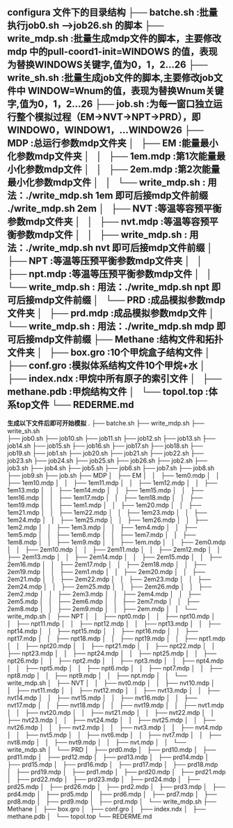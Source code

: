 **configura 文件下的目录结构**
├── batche.sh                   :批量执行job0.sh -->job26.sh 的脚本
├── write_mdp.sh                :批量生成mdp文件的脚本，主要修改mdp 中的pull-coord1-init=WINDOWS 的值，表现为替换WINDOWS关键字,值为0，1，2...26 
├── write_sh.sh                 :批量生成job文件的脚本,主要修改job文件中 WINDOW=Wnum的值，表现为替换Wnum关键字,值为0，1，2...26
├── job.sh                      :为每一窗口独立运行整个模拟过程（EM->NVT->NPT->PRD），即WINDOW0，WINDOW1，...WINDOW26
├── MDP                         :总运行参数mdp文件夹
│   ├── EM                      :能量最小化参数mdp文件夹
│   │   ├── 1em.mdp             :第1次能量最小化参数mdp文件
│   │   ├── 2em.mdp             :第2次能量最小化参数mdp文件
│   │   └── write_mdp.sh        : 用法：./write_mdp.sh  1em     即可后接mdp文件前缀    ./write_mdp.sh  2em
│   ├── NVT                     :等温等容预平衡参数mdp文件夹
│   │   ├── nvt.mdp             :等温等容预平衡参数mdp文件
│   │   ├── write_mdp.sh        : 用法：./write_mdp.sh  nvt     即可后接mdp文件前缀
│   ├── NPT                     :等温等压预平衡参数mdp文件夹
│   │   ├── npt.mdp             :等温等压预平衡参数mdp文件
│   │   └── write_mdp.sh        : 用法：./write_mdp.sh  npt     即可后接mdp文件前缀
│   └── PRD                     :成品模拟参数mdp文件夹
│       ├── prd.mdp             :成品模拟参数mdp文件
│       └── write_mdp.sh        : 用法：./write_mdp.sh  mdp     即可后接mdp文件前缀
├── Methane                     :结构文件和拓扑文件夹
│   ├── box.gro                 :10个甲烷盒子结构文件
│   ├── conf.gro                :模拟体系结构文件10个甲烷+水
│   ├── index.ndx               :甲烷中所有原子的索引文件
│   ├── methane.pdb             :甲烷结构文件
│   └── topol.top               :体系top文件
└── REDERME.md
---------------------------------------------------------
**生成以下文件后即可开始模拟**
.
├── batche.sh
├── write_mdp.sh
├── write_sh.sh  
├── job0.sh
├── job10.sh
├── job11.sh
├── job12.sh
├── job13.sh
├── job14.sh
├── job15.sh
├── job16.sh
├── job17.sh
├── job18.sh
├── job19.sh
├── job1.sh
├── job20.sh
├── job21.sh
├── job22.sh
├── job23.sh
├── job24.sh
├── job25.sh
├── job26.sh
├── job2.sh
├── job3.sh
├── job4.sh
├── job5.sh
├── job6.sh
├── job7.sh
├── job8.sh
├── job9.sh
├── job.sh
├── MDP
│   ├── EM
│   │   ├── 1em0.mdp
│   │   ├── 1em10.mdp
│   │   ├── 1em11.mdp
│   │   ├── 1em12.mdp
│   │   ├── 1em13.mdp
│   │   ├── 1em14.mdp
│   │   ├── 1em15.mdp
│   │   ├── 1em16.mdp
│   │   ├── 1em17.mdp
│   │   ├── 1em18.mdp
│   │   ├── 1em19.mdp
│   │   ├── 1em1.mdp
│   │   ├── 1em20.mdp
│   │   ├── 1em21.mdp
│   │   ├── 1em22.mdp
│   │   ├── 1em23.mdp
│   │   ├── 1em24.mdp
│   │   ├── 1em25.mdp
│   │   ├── 1em26.mdp
│   │   ├── 1em2.mdp
│   │   ├── 1em3.mdp
│   │   ├── 1em4.mdp
│   │   ├── 1em5.mdp
│   │   ├── 1em6.mdp
│   │   ├── 1em7.mdp
│   │   ├── 1em8.mdp
│   │   ├── 1em9.mdp
│   │   ├── 1em.mdp
│   │   ├── 2em0.mdp
│   │   ├── 2em10.mdp
│   │   ├── 2em11.mdp
│   │   ├── 2em12.mdp
│   │   ├── 2em13.mdp
│   │   ├── 2em14.mdp
│   │   ├── 2em15.mdp
│   │   ├── 2em16.mdp
│   │   ├── 2em17.mdp
│   │   ├── 2em18.mdp
│   │   ├── 2em19.mdp
│   │   ├── 2em1.mdp
│   │   ├── 2em20.mdp
│   │   ├── 2em21.mdp
│   │   ├── 2em22.mdp
│   │   ├── 2em23.mdp
│   │   ├── 2em24.mdp
│   │   ├── 2em25.mdp
│   │   ├── 2em26.mdp
│   │   ├── 2em2.mdp
│   │   ├── 2em3.mdp
│   │   ├── 2em4.mdp
│   │   ├── 2em5.mdp
│   │   ├── 2em6.mdp
│   │   ├── 2em7.mdp
│   │   ├── 2em8.mdp
│   │   ├── 2em9.mdp
│   │   ├── 2em.mdp
│   │   └── write_mdp.sh
│   ├── NPT
│   │   ├── npt0.mdp
│   │   ├── npt10.mdp
│   │   ├── npt11.mdp
│   │   ├── npt12.mdp
│   │   ├── npt13.mdp
│   │   ├── npt14.mdp
│   │   ├── npt15.mdp
│   │   ├── npt16.mdp
│   │   ├── npt17.mdp
│   │   ├── npt18.mdp
│   │   ├── npt19.mdp
│   │   ├── npt1.mdp
│   │   ├── npt20.mdp
│   │   ├── npt21.mdp
│   │   ├── npt22.mdp
│   │   ├── npt23.mdp
│   │   ├── npt24.mdp
│   │   ├── npt25.mdp
│   │   ├── npt26.mdp
│   │   ├── npt2.mdp
│   │   ├── npt3.mdp
│   │   ├── npt4.mdp
│   │   ├── npt5.mdp
│   │   ├── npt6.mdp
│   │   ├── npt7.mdp
│   │   ├── npt8.mdp
│   │   ├── npt9.mdp
│   │   ├── npt.mdp
│   │   └── write_mdp.sh
│   ├── NVT
│   │   ├── nvt0.mdp
│   │   ├── nvt10.mdp
│   │   ├── nvt11.mdp
│   │   ├── nvt12.mdp
│   │   ├── nvt13.mdp
│   │   ├── nvt14.mdp
│   │   ├── nvt15.mdp
│   │   ├── nvt16.mdp
│   │   ├── nvt17.mdp
│   │   ├── nvt18.mdp
│   │   ├── nvt19.mdp
│   │   ├── nvt1.mdp
│   │   ├── nvt20.mdp
│   │   ├── nvt21.mdp
│   │   ├── nvt22.mdp
│   │   ├── nvt23.mdp
│   │   ├── nvt24.mdp
│   │   ├── nvt25.mdp
│   │   ├── nvt26.mdp
│   │   ├── nvt2.mdp
│   │   ├── nvt3.mdp
│   │   ├── nvt4.mdp
│   │   ├── nvt5.mdp
│   │   ├── nvt6.mdp
│   │   ├── nvt7.mdp
│   │   ├── nvt8.mdp
│   │   ├── nvt9.mdp
│   │   ├── nvt.mdp
│   │   └── write_mdp.sh
│   └── PRD
│       ├── prd0.mdp
│       ├── prd10.mdp
│       ├── prd11.mdp
│       ├── prd12.mdp
│       ├── prd13.mdp
│       ├── prd14.mdp
│       ├── prd15.mdp
│       ├── prd16.mdp
│       ├── prd17.mdp
│       ├── prd18.mdp
│       ├── prd19.mdp
│       ├── prd1.mdp
│       ├── prd20.mdp
│       ├── prd21.mdp
│       ├── prd22.mdp
│       ├── prd23.mdp
│       ├── prd24.mdp
│       ├── prd25.mdp
│       ├── prd26.mdp
│       ├── prd2.mdp
│       ├── prd3.mdp
│       ├── prd4.mdp
│       ├── prd5.mdp
│       ├── prd6.mdp
│       ├── prd7.mdp
│       ├── prd8.mdp
│       ├── prd9.mdp
│       ├── prd.mdp
│       └── write_mdp.sh
├── Methane
│   ├── box.gro
│   ├── conf.gro
│   ├── index.ndx
│   ├── methane.pdb
│   └── topol.top
└── REDERME.md

